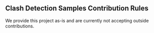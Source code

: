 ## Clash Detection Samples Contribution Rules

We provide this project as-is and are currently not accepting outside contributions.
